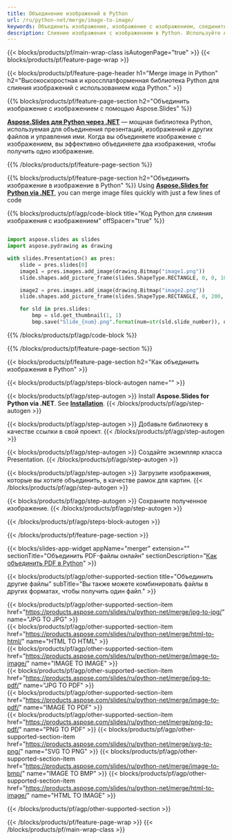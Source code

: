 ```yaml
---
title: Объединение изображений в Python
url: /ru/python-net/merge/image-to-image/
keywords: Объединить изображение, изображение с изображением, соединить изображения, объединить изображения, API Python, библиотека Python
description: Слияние изображения с изображением в Python. Используйте API библиотеки Python для объединения изображений
---
```


{{< blocks/products/pf/main-wrap-class isAutogenPage="true" >}}
{{< blocks/products/pf/feature-page-wrap >}}

{{< blocks/products/pf/feature-page-header h1="Merge image in Python" h2="Высокоскоростная и кроссплатформенная библиотека Python для слияния изображений с использованием кода Python." >}}

{{% blocks/products/pf/feature-page-section h2="Объединить изображение с изображением с помощью Aspose.Slides" %}}

[**Aspose.Slides для Python через .NET**](https://products.aspose.com/slides/ru/python-net/) — мощная библиотека Python, используемая для объединения презентаций, изображений и других файлов и управления ими. Когда вы объединяете изображение с изображением, вы эффективно объединяете два изображения, чтобы получить одно изображение.

{{% /blocks/products/pf/feature-page-section %}}




{{% blocks/products/pf/feature-page-section  h2="Объединить изображение в изображение в Python" %}}
Using [**Aspose.Slides for Python via .NET**](https://products.aspose.com/slides/ru/python-net/), you can merge image files quickly with just a few lines of code

{{% blocks/products/pf/agp/code-block title="Код Python для слияния изображения с изображением" offSpacer="true" %}}
```python

import aspose.slides as slides
import aspose.pydrawing as drawing

with slides.Presentation() as pres:
    slide = pres.slides[0]
    image1 = pres.images.add_image(drawing.Bitmap("image1.png"))
	slide.shapes.add_picture_frame(slides.ShapeType.RECTANGLE, 0, 0, 100, 100, image1)

    image2 = pres.images.add_image(drawing.Bitmap("image2.png"))
	slide.shapes.add_picture_frame(slides.ShapeType.RECTANGLE, 0, 200, 100, 100, image2)

    for sld in pres.slides:
        bmp = sld.get_thumbnail(1, 1)
        bmp.save("Slide_{num}.png".format(num=str(sld.slide_number)), drawing.imaging.ImageFormat.png)
```
{{% /blocks/products/pf/agp/code-block %}}

{{% /blocks/products/pf/feature-page-section %}}




{{< blocks/products/pf/feature-page-section  h2="Как объединить изображения в Python" >}}


{{< blocks/products/pf/agp/steps-block-autogen name="" >}}


{{< blocks/products/pf/agp/step-autogen >}}
Install **Aspose.Slides for Python via .NET**. See [**Installation**](https://docs.aspose.com/slides/python-net/installation/).
{{< /blocks/products/pf/agp/step-autogen >}}

{{< blocks/products/pf/agp/step-autogen >}}
Добавьте библиотеку в качестве ссылки в свой проект.
{{< /blocks/products/pf/agp/step-autogen >}}

{{< blocks/products/pf/agp/step-autogen >}}
Создайте экземпляр класса Presentation.
{{< /blocks/products/pf/agp/step-autogen >}}

{{< blocks/products/pf/agp/step-autogen >}}
Загрузите изображения, которые вы хотите объединить, в качестве рамок для картин.
{{< /blocks/products/pf/agp/step-autogen >}}

{{< blocks/products/pf/agp/step-autogen >}}
Сохраните полученное изображение.
{{< /blocks/products/pf/agp/step-autogen >}}


{{< /blocks/products/pf/agp/steps-block-autogen >}}


{{< /blocks/products/pf/feature-page-section >}}




{{< blocks/slides-app-widget  appName="merger" extension="" sectionTitle="Объединить PDF-файлы онлайн" sectionDescription="[Как объединить PDF в Python](https://products.aspose.com/slides/ru/python-net/merge/pdf/)" >}}

{{< blocks/products/pf/agp/other-supported-section title="Объединить другие файлы" subTitle="Вы также можете комбинировать файлы в других форматах, чтобы получить один файл." >}}

{{< blocks/products/pf/agp/other-supported-section-item href="https://products.aspose.com/slides/ru/python-net/merge/jpg-to-jpg/" name="JPG TO JPG" >}}    
{{< blocks/products/pf/agp/other-supported-section-item href="https://products.aspose.com/slides/ru/python-net/merge/html-to-html/" name="HTML TO HTML" >}}  
{{< blocks/products/pf/agp/other-supported-section-item href="https://products.aspose.com/slides/ru/python-net/merge/image-to-image/" name="IMAGE TO IMAGE" >}}  
{{< blocks/products/pf/agp/other-supported-section-item href="https://products.aspose.com/slides/ru/python-net/merge/jpg-to-pdf/" name="JPG TO PDF" >}}  
{{< blocks/products/pf/agp/other-supported-section-item href="https://products.aspose.com/slides/ru/python-net/merge/image-to-pdf/" name="IMAGE TO PDF" >}}  
{{< blocks/products/pf/agp/other-supported-section-item href="https://products.aspose.com/slides/ru/python-net/merge/png-to-pdf/" name="PNG TO PDF" >}}
{{< blocks/products/pf/agp/other-supported-section-item href="https://products.aspose.com/slides/ru/python-net/merge/svg-to-png/" name="SVG TO PNG" >}} 
{{< blocks/products/pf/agp/other-supported-section-item href="https://products.aspose.com/slides/ru/python-net/merge/image-to-bmp/" name="IMAGE TO BMP" >}} 
{{< blocks/products/pf/agp/other-supported-section-item href="https://products.aspose.com/slides/ru/python-net/merge/html-to-image/" name="HTML TO IMAGE" >}}    
  


{{< /blocks/products/pf/agp/other-supported-section >}}

{{< /blocks/products/pf/feature-page-wrap >}}
{{< /blocks/products/pf/main-wrap-class >}}